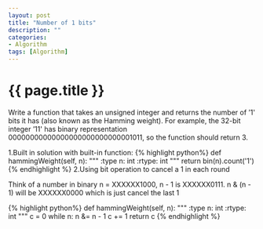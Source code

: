 ```yaml
---
layout: post
title: "Number of 1 bits"
description: ""
categories: 
- Algorithm
tags: [Algorithm]
---
```

{{ page.title }}
================
Write a function that takes an unsigned integer and returns the number of ’1' bits it has (also known as the Hamming weight).
For example, the 32-bit integer ’11' has binary representation 00000000000000000000000000001011, so the function should return 3.

1.Built in solution with built-in function:
{% highlight python%}
def hammingWeight(self, n):
    """
    :type n: int
    :rtype: int
    """
    return bin(n).count('1')
{% endhighlight %}
2.Using bit operation to cancel a 1 in each round

Think of a number in binary n = XXXXXX1000, n - 1 is XXXXXX0111. n & (n - 1) will be XXXXXX0000 which is just cancel the last 1

{% highlight python%}
def hammingWeight(self, n):
    """
    :type n: int
    :rtype: int
    """
    c = 0
    while n:
        n &= n - 1
        c += 1
    return c
{% endhighlight %}
